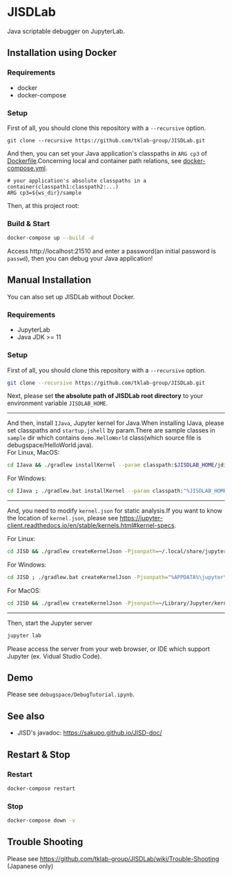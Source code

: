 # JISDLab
Java scriptable debugger on JupyterLab.

## Installation using Docker 
### Requirements
- docker
- docker-compose

### Setup
First of all, you should clone this repository with a `--recursive` option.
```
git clone --recursive https://github.com/tklab-group/JISDLab.git
```
And then, you can set your Java application's classpaths in `ARG cp3` of [Dockerfile](./Dockerfile).Concerning local and container path  relations, see [docker-compose.yml](./docker-compose.yml). 
```bash:Dockerfile
# your application's absolute classpaths in a container(classpath1:classpath2:...)
ARG cp3=${ws_dir}/sample
```
Then, at this project root:
### Build & Start
```bash
docker-compose up --build -d
```
Access http://localhost:21510 and enter a password(an initial password is `passwd`), then you can debug your Java application!

## Manual Installation
You can also set up JISDLab without Docker.
### Requirements
- JupyterLab
- Java JDK >= 11

### Setup
First of all, you should clone this repository with a `--recursive` option.
```bash
git clone --recursive https://github.com/tklab-group/JISDLab.git
```

Next, please set **the absolute path of JISDLab root directory** to your environment variable `JISDLAB_HOME`.

---

And then, install `IJava`, Jupyter kernel for Java.When installing IJava, please set classpaths and `startup.jshell` by param.There are sample classes in `sample` dir which contains `demo.HelloWorld` class(which source file is debugspace/HelloWorld.java).  
For Linux, MacOS:
```bash
cd IJava && ./gradlew installKernel --param classpath:$JISDLAB_HOME/jdiscript/jdiscript/build/libs/jdiscript-0.9.0.jar:$JISDLAB_HOME/JISD/build/libs/jisd-all.jar:<your classpaths> --param startup-scripts-path:$JISDLAB_HOME/JISD/startup.jshell && cd ..
```

For Windows:
```bash
cd IJava ; ./gradlew.bat installKernel --param classpath:"%JISDLAB_HOME%/jdiscript/jdiscript/build/libs/jdiscript-0.9.0.jar;%JISDLAB_HOME%/JISD/build/libs/jisd-all.jar;<your classpaths>" --param startup-scripts-path:"%JISDLAB_HOME%/JISD/startup.jshell"; cd ..
```
---
And, you need to modify `kernel.json` for static analysis.If you want to know the location of `kernel.json`, please see https://jupyter-client.readthedocs.io/en/stable/kernels.html#kernel-specs.  

For Linux:
```bash
cd JISD && ./gradlew createKernelJson -Pjsonpath=~/.local/share/jupyter/kernels/java/kernel.json -Pcp=<your classpaths> && cd ..
```

For Windows:
```bash
cd JISD ; ./gradlew.bat createKernelJson -Pjsonpath="%APPDATA%\jupyter\kernels\java\kernel.json" -Pcp=<your classpaths>; cd ..
```

For MacOS:
```bash
cd JISD && ./gradlew createKernelJson -Pjsonpath=~/Library/Jupyter/kernels/java/kernel.json -Pcp=<your classpaths> && cd ..
```
---
Then, start the Jupyter server
```bash
jupyter lab
```

Please access the server from your web browser, or IDE which support Jupyter (ex. Vidual Studio Code).  


## Demo
Please see `debugspace/DebugTutorial.ipynb`.

## See also
- JISD's javadoc: https://sakupo.github.io/JISD-doc/

## Restart & Stop
### Restart
```bash
docker-compose restart
```
### Stop
```bash
docker-compose down -v
```

## Trouble Shooting
Please see https://github.com/tklab-group/JISDLab/wiki/Trouble-Shooting (Japanese only)
